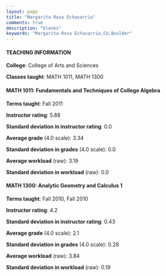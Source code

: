 ```yaml
---
layout: page
title: "Margarita Rosa Echavarria" 
comments: true
description: "blanks"
keywords: "Margarita Rosa Echavarria,CU,Boulder"
---
```

<head>
<script src="https://ajax.googleapis.com/ajax/libs/jquery/2.1.3/jquery.min.js"></script>
<script src="https://dl.dropboxusercontent.com/s/pc42nxpaw1ea4o9/highcharts.js?dl=0"></script>
<!-- <script src="../assets/js/highcharts.js"></script> -->
<style type="text/css">@font-face {
	font-family: "Bebas Neue";
	src: url(https://www.filehosting.org/file/details/544349/BebasNeue Regular.otf) format("opentype");
	}
	h1.Bebas { 
		font-family: "Bebas Neue", Verdana, Tahoma;
	}
</style>
</head>
	   
#### TEACHING INFORMATION

**College**: College of Arts and Sciences

**Classes taught**: MATH 1011, MATH 1300

#### MATH 1011: Fundamentals and Techniques of College Algebra

**Terms taught**: Fall 2011

**Instructor rating**: 5.88

**Standard deviation in instructor rating**: 0.0

**Average grade** (4.0 scale): 3.34

**Standard deviation in grades** (4.0 scale): 0.0

**Average workload** (raw): 3.19

**Standard deviation in workload** (raw): 0.0

#### MATH 1300: Analytic Geometry and Calculus 1

**Terms taught**: Fall 2010, Fall 2010

**Instructor rating**: 4.2

**Standard deviation in instructor rating**: 0.43

**Average grade** (4.0 scale): 2.1

**Standard deviation in grades** (4.0 scale): 0.28

**Average workload** (raw): 3.84

**Standard deviation in workload** (raw): 0.19

